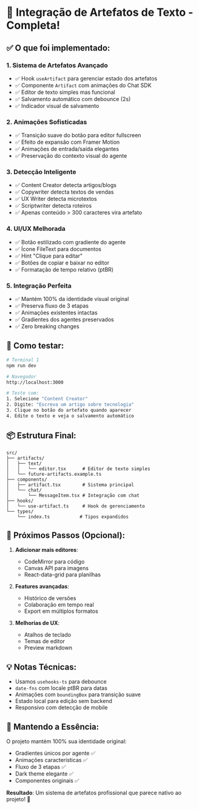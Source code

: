 # 🎉 Integração de Artefatos de Texto - Completa!

## ✅ O que foi implementado:

### 1. **Sistema de Artefatos Avançado**
- ✅ Hook `useArtifact` para gerenciar estado dos artefatos
- ✅ Componente `Artifact` com animações do Chat SDK
- ✅ Editor de texto simples mas funcional
- ✅ Salvamento automático com debounce (2s)
- ✅ Indicador visual de salvamento

### 2. **Animações Sofisticadas**
- ✅ Transição suave do botão para editor fullscreen
- ✅ Efeito de expansão com Framer Motion
- ✅ Animações de entrada/saída elegantes
- ✅ Preservação do contexto visual do agente

### 3. **Detecção Inteligente**
- ✅ Content Creator detecta artigos/blogs
- ✅ Copywriter detecta textos de vendas
- ✅ UX Writer detecta microtextos
- ✅ Scriptwriter detecta roteiros
- ✅ Apenas conteúdo > 300 caracteres vira artefato

### 4. **UI/UX Melhorada**
- ✅ Botão estilizado com gradiente do agente
- ✅ Ícone FileText para documentos
- ✅ Hint "Clique para editar"
- ✅ Botões de copiar e baixar no editor
- ✅ Formatação de tempo relativo (ptBR)

### 5. **Integração Perfeita**
- ✅ Mantém 100% da identidade visual original
- ✅ Preserva fluxo de 3 etapas
- ✅ Animações existentes intactas
- ✅ Gradientes dos agentes preservados
- ✅ Zero breaking changes

## 🚀 Como testar:

```bash
# Terminal 1
npm run dev

# Navegador
http://localhost:3000

# Teste com:
1. Selecione "Content Creator"
2. Digite: "Escreva um artigo sobre tecnologia"
3. Clique no botão do artefato quando aparecer
4. Edite o texto e veja o salvamento automático
```

## 📦 Estrutura Final:

```
src/
├── artifacts/
│   ├── text/
│   │   └── editor.tsx      # Editor de texto simples
│   └── future-artifacts.example.ts
├── components/
│   ├── artifact.tsx        # Sistema principal
│   └── chat/
│       └── MessageItem.tsx # Integração com chat
├── hooks/
│   └── use-artifact.ts     # Hook de gerenciamento
└── types/
    └── index.ts           # Tipos expandidos
```

## 🎯 Próximos Passos (Opcional):

1. **Adicionar mais editores**:
   - CodeMirror para código
   - Canvas API para imagens
   - React-data-grid para planilhas

2. **Features avançadas**:
   - Histórico de versões
   - Colaboração em tempo real
   - Export em múltiplos formatos

3. **Melhorias de UX**:
   - Atalhos de teclado
   - Temas de editor
   - Preview markdown

## 💡 Notas Técnicas:

- Usamos `usehooks-ts` para debounce
- `date-fns` com locale ptBR para datas
- Animações com `boundingBox` para transição suave
- Estado local para edição sem backend
- Responsivo com detecção de mobile

## 🎨 Mantendo a Essência:

O projeto mantém 100% sua identidade original:
- Gradientes únicos por agente ✅
- Animações características ✅
- Fluxo de 3 etapas ✅
- Dark theme elegante ✅
- Componentes originais ✅

**Resultado**: Um sistema de artefatos profissional que parece nativo ao projeto! 🚀